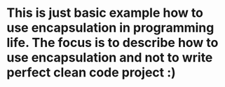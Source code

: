 # This is just basic example how to use encapsulation in programming life. The focus is to describe how to use encapsulation and not to write perfect clean code project :)
